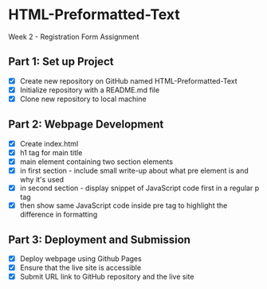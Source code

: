 # HTML-Preformatted-Text

Week 2 - Registration Form Assignment

## Part 1: Set up Project
* [x] Create new repository on GitHub named HTML-Preformatted-Text
* [x] Initialize repository with a README.md file
* [x] Clone new repository to local machine

## Part 2: Webpage Development
- [x] Create index.html 
- [x] h1 tag for main title
- [x] main element containing two section elements
- [x] in first section - include small write-up about what pre element is and why it's used
- [x] in second section - display snippet of JavaScript code first in a regular p tag
- [x] then show same JavaScript code inside pre tag to highlight the difference in formatting

## Part 3: Deployment and Submission
- [x] Deploy webpage using Github Pages
- [x] Ensure that the live site is accessible
- [x] Submit URL link to GitHub repository and the live site
